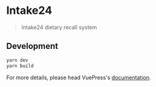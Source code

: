 # Intake24

> Intake24 dietary recall system

## Development

```bash
yarn dev
yarn build
```

For more details, please head VuePress's [documentation](https://v1.vuepress.vuejs.org/).

